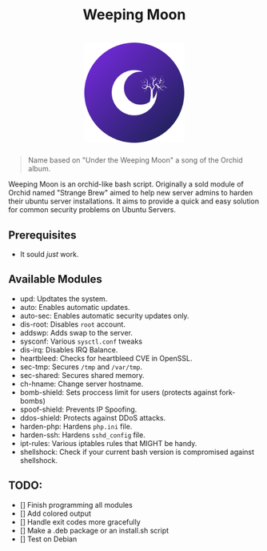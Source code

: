 <div align="center">
    <h1>Weeping Moon<h1/>
    <img width="200px" src="logo.png">
</div>

> Name based on "Under the Weeping Moon" a song of the Orchid album.

Weeping Moon is an orchid-like bash script. Originally a sold module of Orchid
named "Strange Brew" aimed to help new server admins to harden their ubuntu
server installations. It aims to provide a quick and easy solution for common
security problems on Ubuntu Servers.

## Prerequisites

- It sould *just* work.

## Available Modules

* upd:          Updtates the system.
* auto:         Enables automatic updates.
* auto-sec:     Enables automatic security updates only.
* dis-root:     Disables `root` account.
* addswp:       Adds swap to the server.
* sysconf:      Various `sysctl.conf` tweaks
* dis-irq:      Disables IRQ Balance.
* heartbleed:   Checks for heartbleed CVE in OpenSSL.
* sec-tmp:      Secures `/tmp` and `/var/tmp`.
* sec-shared:   Secures shared memory.
* ch-hname:     Change server hostname.
* bomb-shield:  Sets proccess limit for users (protects against fork-bombs)
* spoof-shield: Prevents IP Spoofing.
* ddos-shield:  Protects against DDoS attacks.
* harden-php:   Hardens `php.ini` file.
* harden-ssh:   Hardens `sshd_config` file.
* ipt-rules:    Various iptables rules that MIGHT be handy.
* shellshock:   Check if your current bash version is compromised against shellshock.

## TODO: 

- [] Finish programming all modules
- [] Add colored output
- [] Handle exit codes more gracefully
- [] Make a .deb package or an install.sh script
- [] Test on Debian
